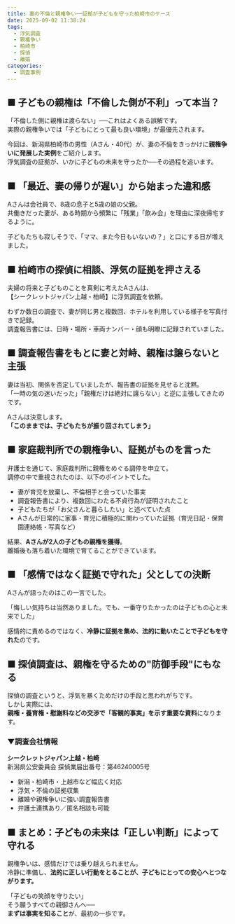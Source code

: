 ```yaml
---
title: 妻の不倫と親権争い──証拠が子どもを守った柏崎市のケース
date: 2025-09-02 11:38:24
tags:
  - 浮気調査
  - 親権争い
  - 柏崎市
  - 探偵
  - 離婚
categories:
  - 調査事例
---
```


## **■ 子どもの親権は「不倫した側が不利」って本当？**

「不倫した側に親権は渡らない」──これはよくある誤解です。  
実際の親権争いでは「子どもにとって最も良い環境」が最優先されます。

今回は、新潟県柏崎市の男性（Aさん・40代）が、妻の不倫をきっかけに**親権争いに発展した実例**をご紹介します。  
浮気調査の証拠が、いかに子どもの未来を守ったか──その過程を追います。

<!-- more -->

## **■ 「最近、妻の帰りが遅い」から始まった違和感**

Aさんは会社員で、8歳の息子と5歳の娘の父親。  
共働きだった妻が、ある時期から頻繁に「残業」「飲み会」を理由に深夜帰宅するように。

子どもたちも寂しそうで、「ママ、また今日もいないの？」と口にする日が増えました。

## **■ 柏崎市の探偵に相談、浮気の証拠を押さえる**

夫婦の将来と子どものことを真剣に考えたAさんは、  
【シークレットジャパン上越・柏崎】に浮気調査を依頼。

わずか数日の調査で、妻が同じ男と複数回、ホテルを利用している様子を写真付きで記録。  
調査報告書には、日時・場所・車両ナンバー・顔も明瞭に記録されていました。

## **■ 調査報告書をもとに妻と対峙、親権は譲らないと主張**

妻は当初、関係を否定していましたが、報告書の証拠を見せると沈黙。  
「一時の気の迷いだった」「親権だけは絶対に譲らない」と逆に主張してきたのです。

Aさんは決意します。  
**「このままでは、子どもたちが振り回されてしまう」**

## **■ 家庭裁判所での親権争い、証拠がものを言った**

弁護士を通じて、家庭裁判所に親権をめぐる調停を申立て。  
調停の中で重視されたのは、以下のポイントでした。

* 妻が育児を放棄し、不倫相手と会っていた事実
* 調査報告書により、複数回にわたる不貞行為が証明されたこと
* 子どもたちが「お父さんと暮らしたい」と述べていた点
* Aさんが日常的に家事・育児に積極的に関わっていた証拠（育児日記・保育園連絡帳・写真など）

結果、**Aさんが2人の子どもの親権を獲得**。  
離婚後も落ち着いた環境で育てることができています。

## **■ 「感情ではなく証拠で守れた」父としての決断**

Aさんが語ったのはこの一言でした。

「悔しい気持ちは当然ありました。でも、一番守りたかったのは子どもの心と未来でした」

感情的に責めるのではなく、**冷静に証拠を集め、法的に動いたことで子どもを守れた**のです。

## **■ 探偵調査は、親権を守るための"防御手段"にもなる**

探偵の調査というと、浮気を暴くためだけの手段と思われがちです。  
しかし実際には、  
**親権・養育権・慰謝料などの交渉で「客観的事実」を示す重要な資料**になります。

### **▼調査会社情報**

**シークレットジャパン上越・柏崎**  
新潟県公安委員会 探偵業届出番号：第46240005号

* 新潟・柏崎市・上越市など幅広く対応
* 浮気・不倫の証拠収集
* 離婚や親権争いに強い調査報告書
* 弁護士連携あり／匿名相談も可能

## **■ まとめ：子どもの未来は「正しい判断」によって守れる**

親権争いは、感情だけでは乗り越えられません。  
冷静に準備し、**法的に正しい行動をとることが、子どもにとっての安心へとつながります。**

「子どもの笑顔を守りたい」  
そう願うすべての親御さんへ──  
**まずは事実を知ること**が、最初の一歩です。
